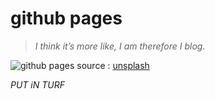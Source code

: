 # github pages

> *I think it’s more like, I am therefore I blog.*

![github pages](https://images.unsplash.com/photo-1455390582262-044cdead277a "github pages")
source : [unsplash](https://unsplash.com)





*PUT iN TURF*









